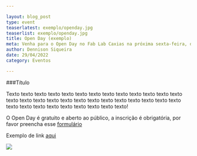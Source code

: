 ```yaml
---

layout: blog_post
type: event
teaserlatest: exemplo/openday.jpg
teaserlist: exemplo/openday.jpg
title: Open Day (exemplo)
meta: Venha para o Open Day no Fab Lab Caxias na próxima sexta-feira, dia 6 de maio, com visitação, demonstrações, experimentos e muito mais.
author: Dennison Siqueira
date: 29/04/2022
category: Eventos

---
```



###Título

Texto texto texto texto texto texto texto texto texto texto texto texto texto texto texto texto texto texto texto texto texto texto texto texto texto texto texto texto texto texto texto texto texto texto texto!
<br>

O Open Day é gratuito e aberto ao público, a inscrição é obrigatória, por favor preencha esse <a target="_blank" href="http://ow.ly/ZwWWo"><u> formulário </u></a> 
<br>

Exemplo de link <a target="_blank" href="https://www.google.com"><u> aqui </u></a> 
<br>

<img src="{{site.baseurl}}{{ site.url }}/img/blog/exemplo/openday.jpg">